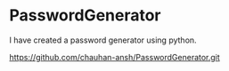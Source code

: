 # PasswordGenerator
I have created a password generator using python.

https://github.com/chauhan-ansh/PasswordGenerator.git
